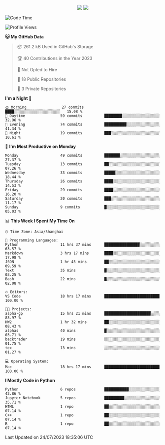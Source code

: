 <p align="center">
    <img src = "https://github-readme-stats.vercel.app/api?username=Zheng-Yi-git&show_icons=true&theme=yeblu&hide_border=true&count_private=true">
    <img src = "https://github-readme-stats.vercel.app/api/top-langs/?username=Zheng-Yi-git&hide=html,css&theme=yeblu&layout=compact&hide_border=true&count_private=true&langs_count=8">
</p>

<!--START_SECTION:waka-->
![Code Time](http://img.shields.io/badge/Code%20Time-576%20hrs%2025%20mins-blue)

![Profile Views](http://img.shields.io/badge/Profile%20Views-26-blue)

**🐱 My GitHub Data** 

> 📦 261.2 kB Used in GitHub's Storage 
 > 
> 🏆 40 Contributions in the Year 2023
 > 
> 🚫 Not Opted to Hire
 > 
> 📜 18 Public Repositories 
 > 
> 🔑 3 Private Repositories 
 > 
**I'm a Night 🦉** 

```text
🌞 Morning                27 commits          ████░░░░░░░░░░░░░░░░░░░░░   15.08 % 
🌆 Daytime                59 commits          ████████░░░░░░░░░░░░░░░░░   32.96 % 
🌃 Evening                74 commits          ██████████░░░░░░░░░░░░░░░   41.34 % 
🌙 Night                  19 commits          ███░░░░░░░░░░░░░░░░░░░░░░   10.61 % 
```
📅 **I'm Most Productive on Monday** 

```text
Monday                   49 commits          ███████░░░░░░░░░░░░░░░░░░   27.37 % 
Tuesday                  13 commits          ██░░░░░░░░░░░░░░░░░░░░░░░   07.26 % 
Wednesday                33 commits          █████░░░░░░░░░░░░░░░░░░░░   18.44 % 
Thursday                 26 commits          ████░░░░░░░░░░░░░░░░░░░░░   14.53 % 
Friday                   29 commits          ████░░░░░░░░░░░░░░░░░░░░░   16.20 % 
Saturday                 20 commits          ███░░░░░░░░░░░░░░░░░░░░░░   11.17 % 
Sunday                   9 commits           █░░░░░░░░░░░░░░░░░░░░░░░░   05.03 % 
```


📊 **This Week I Spent My Time On** 

```text
🕑︎ Time Zone: Asia/Shanghai

💬 Programming Languages: 
Python                   11 hrs 37 mins      ████████████████░░░░░░░░░   63.57 % 
Markdown                 3 hrs 17 mins       ████░░░░░░░░░░░░░░░░░░░░░   17.98 % 
JSON                     1 hr 45 mins        ██░░░░░░░░░░░░░░░░░░░░░░░   09.59 % 
Text                     35 mins             █░░░░░░░░░░░░░░░░░░░░░░░░   03.25 % 
Bash                     22 mins             █░░░░░░░░░░░░░░░░░░░░░░░░   02.08 % 

🔥 Editors: 
VS Code                  18 hrs 17 mins      █████████████████████████   100.00 % 

🐱‍💻 Projects: 
alpha-gp                 15 hrs 21 mins      █████████████████████░░░░   83.97 % 
HW2                      1 hr 32 mins        ██░░░░░░░░░░░░░░░░░░░░░░░   08.43 % 
alphas                   40 mins             █░░░░░░░░░░░░░░░░░░░░░░░░   03.71 % 
backtrader               19 mins             ░░░░░░░░░░░░░░░░░░░░░░░░░   01.75 % 
tex                      13 mins             ░░░░░░░░░░░░░░░░░░░░░░░░░   01.27 % 

💻 Operating System: 
Mac                      18 hrs 17 mins      █████████████████████████   100.00 % 
```

**I Mostly Code in Python** 

```text
Python                   6 repos             ███████████░░░░░░░░░░░░░░   42.86 % 
Jupyter Notebook         5 repos             █████████░░░░░░░░░░░░░░░░   35.71 % 
HTML                     1 repo              ██░░░░░░░░░░░░░░░░░░░░░░░   07.14 % 
C++                      1 repo              ██░░░░░░░░░░░░░░░░░░░░░░░   07.14 % 
R                        1 repo              ██░░░░░░░░░░░░░░░░░░░░░░░   07.14 % 
```




 Last Updated on 24/07/2023 18:35:06 UTC
<!--END_SECTION:waka-->
